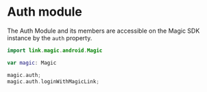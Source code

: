 # Auth module

The Auth Module and its members are accessible on the Magic SDK instance by the `auth` property.

```swift
import link.magic.android.Magic

var magic: Magic

magic.auth;
magic.auth.loginWithMagicLink;
```

